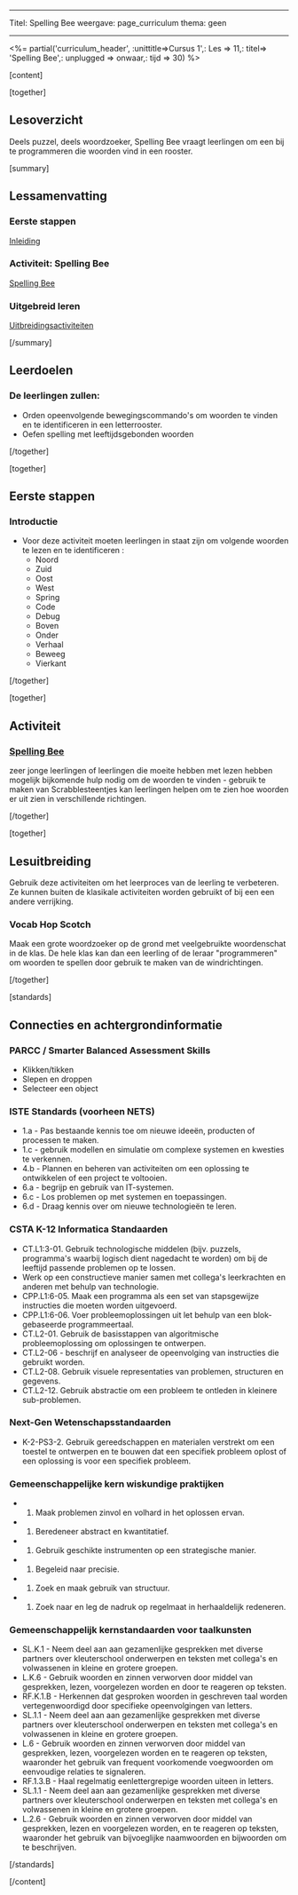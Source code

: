 * * *

Titel: Spelling Bee weergave: page_curriculum thema: geen

* * *

<%= partial('curriculum_header', :unittitle=>Cursus 1',: Les => 11,: titel=> 'Spelling Bee',: unplugged => onwaar,: tijd => 30) %>

[content]

[together]

## Lesoverzicht

Deels puzzel, deels woordzoeker, Spelling Bee vraagt leerlingen om een bij te programmeren die woorden vind in een rooster.

[summary]

## Lessamenvatting

### **Eerste stappen**

[Inleiding](#GetStarted)   


### **Activiteit: Spelling Bee**

[Spelling Bee](#Activity)

### **Uitgebreid leren**

[Uitbreidingsactiviteiten](#Extended)

[/summary]

## Leerdoelen

### De leerlingen zullen:

  * Orden opeenvolgende bewegingscommando's om woorden te vinden en te identificeren in een letterrooster.
  * Oefen spelling met leeftijdsgebonden woorden

[/together]

[together]

## Eerste stappen

### <a name="GetStarted"></a> Introductie

  * Voor deze activiteit moeten leerlingen in staat zijn om volgende woorden te lezen en te identificeren : 
      * Noord
      * Zuid
      * Oost
      * West
      * Spring
      * Code
      * Debug
      * Boven
      * Onder
      * Verhaal
      * Beweeg
      * Vierkant

[/together]

[together]

## Activiteit

### <a name="Activity"></a> [Spelling Bee](http://learn.code.org/s/course1/stage/11/puzzle/1)

zeer jonge leerlingen of leerlingen die moeite hebben met lezen hebben mogelijk bijkomende hulp nodig om de woorden te vinden - gebruik te maken van Scrabblesteentjes kan leerlingen helpen om te zien hoe woorden er uit zien in verschillende richtingen.

[/together]

<!--(this is left in here as an example of how to include an image in Markdown)
![](binaryphoto.png) -->

[together]

## Lesuitbreiding

<a name="Extended"></a>Gebruik deze activiteiten om het leerproces van de leerling te verbeteren. Ze kunnen buiten de klasikale activiteiten worden gebruikt of bij een een andere verrijking.

### Vocab Hop Scotch

Maak een grote woordzoeker op de grond met veelgebruikte woordenschat in de klas. De hele klas kan dan een leerling of de leraar "programmeren" om woorden te spellen door gebruik te maken van de windrichtingen.

[/together]

[standards]

## Connecties en achtergrondinformatie

### PARCC / Smarter Balanced Assessment Skills

  * Klikken/tikken
  * Slepen en droppen
  * Selecteer een object

### ISTE Standards (voorheen NETS)

  * 1.a - Pas bestaande kennis toe om nieuwe ideeën, producten of processen te maken.
  * 1.c - gebruik modellen en simulatie om complexe systemen en kwesties te verkennen.
  * 4.b - Plannen en beheren van activiteiten om een oplossing te ontwikkelen of een project te voltooien.
  * 6.a - begrijp en gebruik van IT-systemen.
  * 6.c - Los problemen op met systemen en toepassingen.
  * 6.d - Draag kennis over om nieuwe technologieën te leren. 

### CSTA K-12 Informatica Standaarden

  * CT.L1:3-01. Gebruik technologische middelen (bijv. puzzels, programma's waarbij logisch dient nagedacht te worden) om bij de leeftijd passende problemen op te lossen.
  * Werk op een constructieve manier samen met collega's leerkrachten en anderen met behulp van technologie.
  * CPP.L1:6-05. Maak een programma als een set van stapsgewijze instructies die moeten worden uitgevoerd.
  * CPP.L1:6-06. Voer probleemoplossingen uit let behulp van een blok-gebaseerde programmeertaal.
  * CT.L2-01. Gebruik de basisstappen van algoritmische probleemoplossing om oplossingen te ontwerpen.
  * CT.L2-06 - beschrijf en analyseer de opeenvolging van instructies die gebruikt worden.
  * CT.L2-08. Gebruik visuele representaties van problemen, structuren en gegevens.
  * CT.L2-12. Gebruik abstractie om een probleem te ontleden in kleinere sub-problemen. 

### Next-Gen Wetenschapsstandaarden

  * K-2-PS3-2. Gebruik gereedschappen en materialen verstrekt om een toestel te ontwerpen en te bouwen dat een specifiek probleem oplost of een oplossing is voor een specifiek probleem.

### Gemeenschappelijke kern wiskundige praktijken

  *   1. Maak problemen zinvol en volhard in het oplossen ervan.
  *   1. Beredeneer abstract en kwantitatief.
  *   1. Gebruik geschikte instrumenten op een strategische manier.
  *   1. Begeleid naar precisie.
  *   1. Zoek en maak gebruik van structuur.
  *   1. Zoek naar en leg de nadruk op regelmaat in herhaaldelijk redeneren.

### Gemeenschappelijk kernstandaarden voor taalkunsten

  * SL.K.1 - Neem deel aan aan gezamenlijke gesprekken met diverse partners over kleuterschool onderwerpen en teksten met collega's en volwassenen in kleine en grotere groepen.
  * L.K.6 - Gebruik woorden en zinnen verworven door middel van gesprekken, lezen, voorgelezen worden en door te reageren op teksten.
  * RF.K.1.B - Herkennen dat gesproken woorden in geschreven taal worden vertegenwoordigd door specifieke opeenvolgingen van letters.
  * SL.1.1 - Neem deel aan aan gezamenlijke gesprekken met diverse partners over kleuterschool onderwerpen en teksten met collega's en volwassenen in kleine en grotere groepen.
  * L.6 - Gebruik woorden en zinnen verworven door middel van gesprekken, lezen, voorgelezen worden en te reageren op teksten, waaronder het gebruik van frequent voorkomende voegwoorden om eenvoudige relaties te signaleren.
  * RF.1.3.B - Haal regelmatig eenlettergrepige woorden uiteen in letters.
  * SL.1.1 - Neem deel aan aan gezamenlijke gesprekken met diverse partners over kleuterschool onderwerpen en teksten met collega's en volwassenen in kleine en grotere groepen.
  * L.2.6 - Gebruik woorden en zinnen verworven door middel van gesprekken, lezen en voorgelezen worden, en te reageren op teksten, waaronder het gebruik van bijvoeglijke naamwoorden en bijwoorden om te beschrijven.

[/standards]

[/content]

<link rel="stylesheet" type="text/css" href="../docs/morestyle.css" />